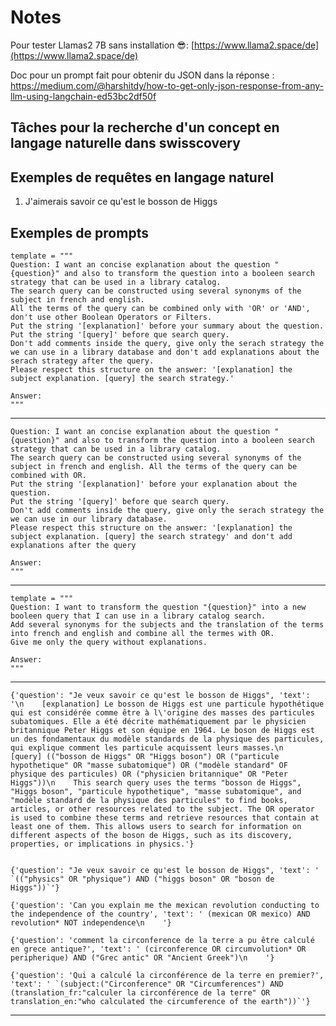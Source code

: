 # Notes

Pour tester Llamas2 7B sans installation 😎: [https://www.llama2.space/de](https://www.llama2.space/de)

Doc pour un prompt fait pour obtenir du JSON dans la réponse : https://medium.com/@harshitdy/how-to-get-only-json-response-from-any-llm-using-langchain-ed53bc2df50f

## Tâches pour la recherche d'un concept en langage naturelle dans swisscovery


## Exemples de requêtes en langage naturel
1. J'aimerais savoir ce qu'est le bosson de Higgs


## Exemples de prompts


    template = """
    Question: I want an concise explanation about the question "{question}" and also to transform the question into a booleen search strategy that can be used in a library catalog.
    The search query can be constructed using several synonyms of the subject in french and english.
    All the terms of the query can be combined only with 'OR' or 'AND', don't use other Boolean Operators or Filters.
    Put the string '[explanation]' before your summary about the question.
    Put the string '[query]' before que search query.
    Don't add comments inside the query, give only the serach strategy the we can use in a library database and don't add explanations about the serach strategy after the query.
    Please respect this structure on the answer: '[explanation] the subject explanation. [query] the search strategy.' 
    
    Answer:
    """
    
---------------------------------------

    Question: I want an concise explanation about the question "{question}" and also to transform the question into a booleen search strategy that can be used in a library catalog.
    The search query can be constructed using several synonyms of the subject in french and english. All the terms of the query can be combined with OR.
    Put the string '[explanation]' before your explanation about the question.
    Put the string '[query]' before que search query.
    Don't add comments inside the query, give only the serach strategy the we can use in our library database.
    Please respect this structure on the answer: '[explanation] the subject explanation. [query] the search strategy' and don't add explanations after the query
    
    Answer:
    """

--------------------------------------

    template = """
    Question: I want to transform the question "{question}" into a new booleen query that I can use in a library catalog search.
    Add several synonyms for the subjects and the translation of the terms into french and english and combine all the termes with OR.
    Give me only the query without explanations.
    
    Answer:
    """

---------------------------------------

    {'question': "Je veux savoir ce qu'est le bosson de Higgs", 'text': '\n    [explanation] Le bosson de Higgs est une particule hypothétique qui est considérée comme être à l\'origine des masses des particules subatomiques. Elle a été décrite mathématiquement par le physicien britannique Peter Higgs et son équipe en 1964. Le boson de Higgs est un des fondamentaux du modèle standards de la physique des particules, qui explique comment les particule acquissent leurs masses.\n    [query] (("bosson de Higgs" OR "Higgs boson") OR ("particule hypothetique" OR "masse subatomique") OR ("modèle standard" OF physique des particules) OR ("physicien britannique" OR "Peter Higgs"))\n    This search query uses the terms "bosson de Higgs", "Higgs boson", "particule hypothetique", "masse subatomique", and "modèle standard de la physique des particules" to find books, articles, or other resources related to the subject. The OR operator is used to combine these terms and retrieve resources that contain at least one of them. This allows users to search for information on different aspects of the boson de Higgs, such as its discovery, properties, or implications in physics.'}


    {'question': "Je veux savoir ce qu'est le bosson de Higgs", 'text': ' `(("physics" OR "physique") AND ("higgs boson" OR "boson de Higgs"))`'} 

    {'question': 'Can you explain me the mexican revolution conducting to the independence of the country', 'text': ' (mexican OR mexico) AND revolution* NOT independence\n    '}

    {'question': 'comment la circonference de la terre a pu être calculé en grece antique?', 'text': ' (circonference OR circumvolution* OR peripherique) AND ("Grec antic" OR "Ancient Greek")\n    '} 

    {'question': 'Qui a calculé la circonférence de la terre en premier?', 'text': ' `(subject:("Circonference" OR "Circumferences") AND (translation_fr:"calculer la circonférence de la terre" OR translation_en:"who calculated the circumference of the earth"))`'} 

-----------------------------------------------




